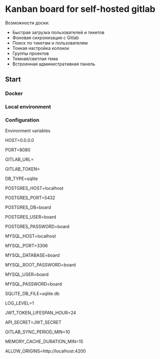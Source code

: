 # Kanban board for self-hosted gitlab

Возможности доски:
 - Быстрая загрузка пользователей и тикетов
 - Фоновая сихронизация с Gitlab
 - Поиск по тикетам и пользователям
 - Тонкая настройка колонок
 - Группы проектов
 - Темная/светлая тема
 - Встроенная административная панель


## Start

### Docker

### Local environment

### Configuration

Environment variables

HOST=0.0.0.0

PORT=8080

GITLAB_URL=

GITLAB_TOKEN=

DB_TYPE=sqlite


POSTGRES_HOST=localhost

POSTGRES_PORT=5432

POSTGRES_DB=board

POSTGRES_USER=board

POSTGRES_PASSWORD=board


MYSQL_HOST=localhost

MYSQL_PORT=3306

MYSQL_DATABASE=board

MYSQL_ROOT_PASSWORD=board

MYSQL_USER=board

MYSQL_PASSWORD=board


SQLITE_DB_FILE=sqlite.db


LOG_LEVEL=1

JWT_TOKEN_LIFESPAN_HOUR=24

API_SECRET=JWT_SECRET

GITLAB_SYNC_PERIOD_MIN=10

MEMORY_CACHE_DURATION_MIN=15

ALLOW_ORIGINS=http://localhost:4200
